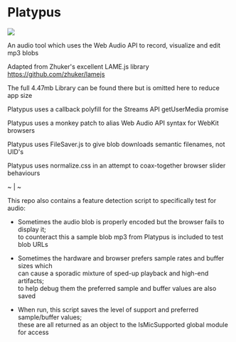 # Platypus
<img src="https://i.pinimg.com/originals/17/5e/f2/175ef22c95918002bba266a898644de8.jpg">

An audio tool which uses the Web Audio API to record, visualize and edit mp3 blobs

Adapted from Zhuker's excellent LAME.js library https://github.com/zhuker/lamejs

The full 4.47mb Library can be found there but is omitted here to reduce app size

Platypus uses a callback polyfill for the Streams API getUserMedia promise

Platypus uses a monkey patch to alias Web Audio API syntax for WebKit browsers

Platypus uses FileSaver.js to give blob downloads semantic filenames, not UID's

Platypus uses normalize.css in an attempt to coax-together browser slider behaviours

~ | ~

This repo also contains a feature detection script to specifically test for audio:

 - Sometimes the audio blob is properly encoded but the browser fails to display it;<br>
   to counteract this a sample blob mp3 from Platypus is included to test blob URLs

 - Sometimes the hardware and browser prefers sample rates and buffer sizes which<br>
   can cause a sporadic mixture of sped-up playback and high-end artifacts;<br>
   to help debug them the preferred sample and buffer values are also saved
   
 - When run, this script saves the level of support and preferred sample/buffer values;<br>
   these are all returned as an object to the IsMicSupported global module for access
